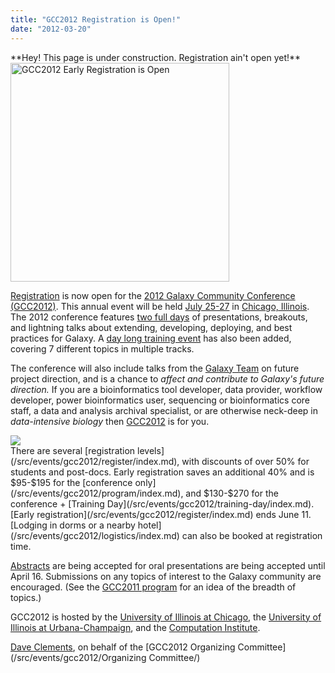 ```yaml
---
title: "GCC2012 Registration is Open!"
date: "2012-03-20"
---
```

<div class='red'>**Hey! This page is under construction.  Registration ain't open yet!**</div>

<div class='right'><a href='/src/events/gcc2012/register/index.md'><img src="/src/images/galaxy-logos/GCC2012LogoWide400.png" alt="GCC2012 Early Registration is Open" width="350px" /></a></div>

[Registration](/src/events/gcc2012/register/index.md) is now open for the [2012 Galaxy Community Conference (GCC2012)](/src/events/gcc2012/index.md).  This annual event will be held [July 25-27](/src/events/gcc2012/program/index.md) in [Chicago, Illinois](/src/events/gcc2012/logistics/index.md). The 2012 conference features [two full days](/src/events/gcc2012/program/index.md) of presentations, breakouts, and lightning talks about extending, developing, deploying, and best practices for Galaxy.  A [day long training event](/src/events/gcc2012/training-day/index.md) has also been added, covering 7 different topics in multiple tracks. 

The conference will also include talks from the [Galaxy Team](/src/galaxy-team/index.md) on future project direction, and is a chance to *affect and contribute to Galaxy's future direction.*  If you are a bioinformatics tool developer, data provider, workflow developer, power bioinformatics user, sequencing or bioinformatics core staff, a data and analysis archival specialist, or are otherwise neck-deep in *data-intensive biology* then [GCC2012](/src/events/gcc2012/index.md) is for you.

<div class='left'><a href='/src/events/gcc2012/training-day/index.md'><img src="/src/images/galaxy-logos/GCC2012TrainingDayLogo.png" /></a></div>
There are several [registration levels](/src/events/gcc2012/register/index.md), with discounts of over 50% for students and post-docs.  Early registration saves an additional 40% and is $95-$195 for the [conference only](/src/events/gcc2012/program/index.md), and $130-$270 for the conference + [Training Day](/src/events/gcc2012/training-day/index.md). [Early registration](/src/events/gcc2012/register/index.md) ends June 11.  [Lodging in dorms or a nearby hotel](/src/events/gcc2012/logistics/index.md) can also be booked at registration time.

[Abstracts](/src/events/gcc2012/abstracts/index.md) are being accepted for oral presentations are being accepted until April 16. Submissions on any topics of interest to the Galaxy community are encouraged.  (See the [GCC2011 program](/src/events/gcc2011/index.md) for an idea of the breadth of topics.)

GCC2012 is hosted by the [University of Illinois at Chicago](http://uic.edu/), the [University of Illinois at Urbana-Champaign](http://illinois.edu/), and the [Computation Institute](http://www.ci.anl.gov/).

[Dave Clements](/people/dave-clements/), on behalf of the [GCC2012 Organizing Committee](/src/events/gcc2012/Organizing Committee/)
